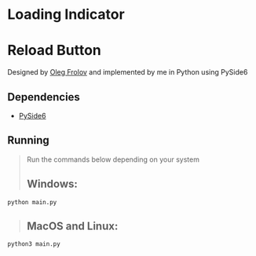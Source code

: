 # Loading Indicator

# Reload Button
Designed by [Oleg Frolov](https://dribbble.com/shots/5421606-Loader-XL) and implemented by me in Python using PySide6

## Dependencies
- [PySide6](https://pypi.org/project/PySide6/)

## Running
> Run the commands below depending on your system
> ## **Windows**:
```console
python main.py
```
> ## **MacOS and Linux**:
```console
python3 main.py
```
